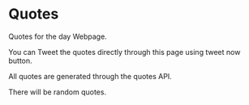 # Quotes
Quotes for the day Webpage.

You can Tweet the quotes directly through this page using tweet now button.

All quotes are generated through the quotes API.

There will be random quotes.